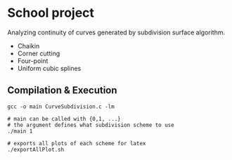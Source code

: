 School project
===========

Analyzing continuity of curves generated by subdivision surface algorithm.

* Chaikin
* Corner cutting
* Four-point
* Uniform cubic splines

Compilation & Execution
---------------------

    gcc -o main CurveSubdivision.c -lm

    # main can be called with {0,1, ...}
    # the argument defines what subdivision scheme to use
    ./main 1

    # exports all plots of each scheme for latex
    ./exportAllPlot.sh
